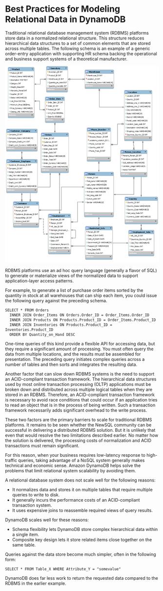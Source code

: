 # Best Practices for Modeling Relational Data in DynamoDB<a name="bp-relational-modeling"></a>

Traditional relational database management system \(RDBMS\) platforms store data in a normalized relational structure\. This structure reduces hierarchical data structures to a set of common elements that are stored across multiple tables\. The following schema is an example of a generic order\-entry application with supporting HR schema backing the operational and business support systems of a theoretical manufacturer\. 

![\[Example RDBMS schema.\]](./images/RDBMS.png)

RDBMS platforms use an ad hoc query language \(generally a flavor of SQL\) to generate or materialize views of the normalized data to support application\-layer access patterns\.

For example, to generate a list of purchase order items sorted by the quantity in stock at all warehouses that can ship each item, you could issue the following query against the preceding schema\.

```
SELECT * FROM Orders
  INNER JOIN Order_Items ON Orders.Order_ID = Order_Items.Order_ID
  INNER JOIN Products ON Products.Product_ID = Order_Items.Product_ID
  INNER JOIN Inventories ON Products.Product_ID = Inventories.Product_ID
  ORDER BY Quantity_on_Hand DESC
```

One\-time queries of this kind provide a flexible API for accessing data, but they require a significant amount of processing\. You must often query the data from multiple locations, and the results must be assembled for presentation\. The preceding query initiates complex queries across a number of tables and then sorts and integrates the resulting data\.

Another factor that can slow down RDBMS systems is the need to support an ACID\-compliant transaction framework\. The hierarchical data structures used by most online transaction processing \(OLTP\) applications must be broken down and distributed across multiple logical tables when they are stored in an RDBMS\. Therefore, an ACID\-compliant transaction framework is necessary to avoid race conditions that could occur if an application tries to read an object that is in the process of being written\. Such a transaction framework necessarily adds significant overhead to the write process\.

These two factors are the primary barriers to scale for traditional RDBMS platforms\. It remains to be seen whether the NewSQL community can be successful in delivering a distributed RDBMS solution\. But it is unlikely that even that would resolve the two limitations described earlier\. No matter how the solution is delivered, the processing costs of normalization and ACID transactions must remain significant\. 

For this reason, when your business requires low\-latency response to high\-traffic queries, taking advantage of a NoSQL system generally makes technical and economic sense\. Amazon DynamoDB helps solve the problems that limit relational system scalability by avoiding them\.

A relational database system does not scale well for the following reasons:
+ It normalizes data and stores it on multiple tables that require multiple queries to write to disk\.
+ It generally incurs the performance costs of an ACID\-compliant transaction system\.
+ It uses expensive joins to reassemble required views of query results\.

DynamoDB scales well for these reasons:
+ Schema flexibility lets DynamoDB store complex hierarchical data within a single item\.
+ Composite key design lets it store related items close together on the same table\.

Queries against the data store become much simpler, often in the following form:

```
SELECT * FROM Table_X WHERE Attribute_Y = "somevalue"
```

DynamoDB does far less work to return the requested data compared to the RDBMS in the earlier example\.